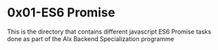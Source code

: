 # 0x01-ES6 Promise
This is the directory that contains different javascript ES6 Promise tasks done as part of the Alx Backend Specialization programme

